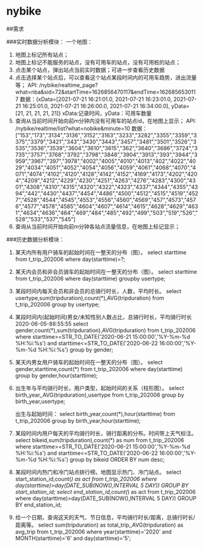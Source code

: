 # nybike

##需求

###实时数据分析模块：
一个地图：
1. 地图上标记所有站点；
2. 地图上标记不能服务的站点，没有可用车的站点，没有可用桩的站点；
3. 点击某个站点，弹出站点当前实时数据；可进一步查看历史数据
4. 点击选择某个站点后，可以查看这个站点某段时间内的可用车趋势，进出流量等；
   API: /nybike/realtime_page?what=nba&sid=72&startTime=1626856470117&endTime=1626856530117
   数据：{xData=[2021-07-21 16:21:01.0, 2021-07-21 16:23:01.0, 2021-07-21 16:25:01.0, 2021-07-21 16:26:00.0, 2021-07-21 16:34:00.0], yData=[21, 21, 21, 21, 21]}
   xData:记录时间，yData：可用车数量
5. 查询从当前时间开始向前m分钟内没有可用车的站点id，在地图上显示；
   API: /nybike/realtime/list?what=nobike&minute=10
   数据：["153","173","3134","3136","3152","3163","3233","3282","3355","3359","3375","3379","3421","343","3430","3443","3457","3481","3501","3526","3535","3536","3539","3604","3610","3615","362","3640","3686","3724","3735","3757","3768","3792","3798","3848","3904","3913","393","3944","3959","3967","397","3978","4002","4005","4010","4013","402","4022","4029","4034","4051","4052","4054","4056","4059","4061","4068","4070","4071","4074","4102","4120","4128","4142","4152","4169","4173","4202","4204","4209","4212","4229","4230","4251","4263","4276","4283","4300","4301","4308","4310","4315","4320","4322","4323","4337","4344","4355","4394","442","4430","4437","4454","4486","4500","4512","4515","4519","4527","4528","4544","4545","4553","4556","4560","4569","457","4573","4576","4577","4578","4585","4604","4607","4614","4615","4628","4629","4631","4634","4636","464","469","484","485","492","499","503","519","526","528","533","537","545"]
6. 查询从当前时间开始向前m分钟各站点流量信息，在地图上标记显示；


###历史数据分析模块：
1. 某天内所有用户骑车的起始时间在一整天的分布（图）。
   select starttime from t_trip_202006 where day(starttime)=?;
2. 某天内会员和非会员骑车的起始时间在一整天的分布（图）。
   select starttime from t_trip_202006 where day(starttime) groupby usertype;
3. 某段时间内每天会员和非会员的总骑行时长，人数，平均时长。
   select usertype,sum(tripduration),count(*),AVG(tripduration) from  t_trip_202006 group by usertype;
4. 某段时间内(起始时间)男女/未知性别人数占比，总骑行时长，平均骑行时长 2020-06-05-88:55:55
   select gender,count(*),sum(tripduration),AVG(tripduration)
   from  t_trip_202006
   where starttime>=STR_TO_DATE('2020-06-21 15:00:00','%Y-%m-%d %H:%i:%s') and  starttime<=STR_TO_DATE('2020-06-22 16:00:00','%Y-%m-%d %H:%i:%s')
   group by gender;
5. 某天内男女用户骑车的起始时间在一整天的分布（图）。
   select gender,starttime,count(*) from t_trip_202006 where day(starttime) group by gender,hour(starttime);
6. 出生年与平均骑行时长，用户类型，起始时间的关系（柱形图）。
   select birth_year,,AVG(tripduration),usertype
   from  t_trip_202006
   group by birth_year,usertype;

   出生与起始时间：
   select birth_year,count(*),hour(starttime) from t_trip_202006 group by birth_year,hour(starttime);

7. 某段时间内用户每天的平均骑行时长，骑行距离的分布。时间带上天气标注。
   select bikeid,sum(tripduration),count(*) as num
   from  t_trip_202006
   where starttime>=STR_TO_DATE('2020-06-21 15:00:00','%Y-%m-%d %H:%i:%s') and  starttime<=STR_TO_DATE('2020-06-22 16:00:00','%Y-%m-%d %H:%i:%s')
   group by bikeid ORDER BY num desc;
8. 某段时间内热门和冷门站点排行榜。地图显示热门、冷门站点。
   select start_station_id,count(*) as act
   from  t_trip_202006
   where day(starttime)>day(DATE_SUB(NOW(),INTERVAL  5 DAY))
   GROUP BY start_station_id;
   select end_station_id,count(*) as act
   from  t_trip_202006
   where day(starttime)>day(DATE_SUB(NOW(),INTERVAL  5 DAY))
   GROUP BY end_station_id;
9. 给一个日期，查询这天的天气、节日信息，平均骑行时长/距离，总骑行时长/距离等。
   select sum(tripduration) as total_trip,,AVG(tripduration) as avg_trip
   from  t_trip_202006
   where year(starttime)='2020' and MONTH(starttime)='6' and day(starttime)='5';